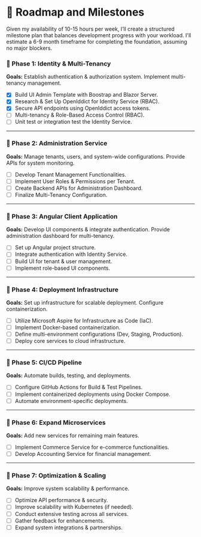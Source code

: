 # 🚀 Roadmap and Milestones

Given my availability of 10-15 hours per week, I’ll create a structured milestone plan that balances development progress with your workload. I'll estimate a 6-9 month timeframe for completing the foundation, assuming no major blockers.

### 📅 Phase 1: Identity & Multi-Tenancy
**Goals:** Establish authentication & authorization system. Implement multi-tenancy management.

- [x] Build UI Admin Template with Boostrap and Blazor Server.
- [x] Research & Set Up OpenIddict for Identity Service (RBAC).
- [x] Secure API endpoints using OpenIddict access tokens.
- [ ] Multi-tenancy & Role-Based Access Control (RBAC).
- [ ] Unit test or integration test the Identity Service.

---

### 📅 Phase 2: Administration Service
**Goals:** Manage tenants, users, and system-wide configurations. Provide APIs for system monitoring.

- [ ] Develop Tenant Management Functionalities.
- [ ] Implement User Roles & Permissions per Tenant.
- [ ] Create Backend APIs for Administration Dashboard.
- [ ] Finalize Multi-Tenancy Configuration.

---

### 📅 Phase 3: Angular Client Application
**Goals:** Develop UI components & integrate authentication. Provide administration dashboard for multi-tenancy.

- [ ] Set up Angular project structure.
- [ ] Integrate authentication with Identity Service.
- [ ] Build UI for tenant & user management.
- [ ] Implement role-based UI components.

---

### 📅 Phase 4: Deployment Infrastructure
**Goals:** Set up infrastructure for scalable deployment. Configure containerization.

- [ ] Utilize Microsoft Aspire for Infrastructure as Code (IaC).
- [ ] Implement Docker-based containerization.
- [ ] Define multi-environment configurations (Dev, Staging, Production).
- [ ] Deploy core services to cloud infrastructure.

---

### 📅 Phase 5: CI/CD Pipeline
**Goals:** Automate builds, testing, and deployments.

- [ ] Configure GitHub Actions for Build & Test Pipelines.
- [ ] Implement containerized deployments using Docker Compose.
- [ ] Automate environment-specific deployments.

---

### 📅 Phase 6: Expand Microservices
**Goals:** Add new services for remaining main features.

- [ ] Implement Commerce Service for e-commerce functionalities.
- [ ] Develop Accounting Service for financial management.

---

### 📅 Phase 7: Optimization & Scaling
**Goals:** Improve system scalability & performance.

- [ ] Optimize API performance & security.
- [ ] Improve scalability with Kubernetes (if needed).
- [ ] Conduct extensive testing across all services.
- [ ] Gather feedback for enhancements.
- [ ] Expand system integrations & partnerships.
